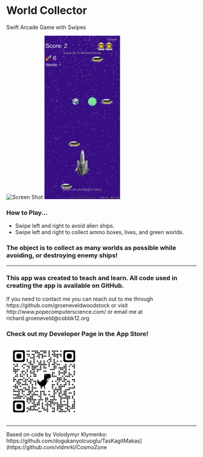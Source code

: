 # World Collector
 Swift Arcade Game with Swipes
 
 </h3>
<p float="left">
<img src="https://github.com/groeneveldwoodstock/SpaceExplorer/blob/main/screenshot1.png" alt="Screen Shot" style="width:200px;">

<img src="https://github.com/groeneveldwoodstock/SpaceExplorer/blob/main/screenshot2.png" alt="Screen Shot" style="width:200px;">
</p>
<h3>
How to Play... 
</h3>
<ul>
  <li>Swipe left and right to avoid alien ships.</li>
  <li>Swipe left and right to collect ammo boxes, lives, and green worlds.</li>
</ul>
<h3>
The object is to collect as many worlds as possible while avoiding, or destroying enemy ships!
</h3>
<hr>
<h3>
This app was created to teach and learn. All code used in creating the app is available on GitHub.
</h3>
<p>If you need to contact me you can reach out to me through https://github.com/groeneveldwoodstock or visit http://www.popecomputerscience.com/ or email me at richard.groeneveld@cobbk12.org 
</p>
<h3>Check out my Developer Page in the App Store!</h3>
<img src="https://github.com/groeneveldwoodstock/OfflineChat/blob/main/groeneveldAppStore.png" alt="Screen Shot" style="width:200px;">
<hr>
<p>
Based on code by Volodymyr Klymenko:
https://github.com/dogukanyolcuoglu/TasKagitMakas](https://github.com/vldmrkl/CosmoZone
</p>
</body>


  </body>

